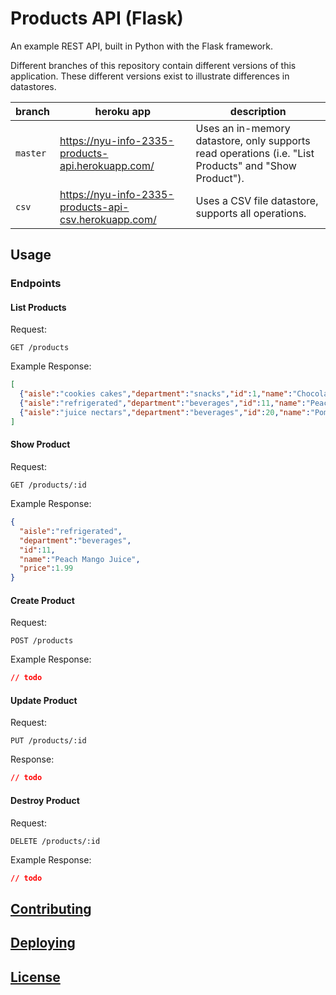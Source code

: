 # Products API (Flask)

An example REST API, built in Python with the Flask  framework.

Different branches of this repository contain different versions of this application. These different versions exist to illustrate differences in datastores.

branch | heroku app | description
--- | --- | ---
`master` | https://nyu-info-2335-products-api.herokuapp.com/ | Uses an in-memory datastore, only supports read operations (i.e. "List Products" and "Show Product").
`csv` | https://nyu-info-2335-products-api-csv.herokuapp.com/ | Uses a CSV file datastore, supports all operations.

## Usage

### Endpoints

#### List Products

Request:

    GET /products

Example Response:

```json
[
  {"aisle":"cookies cakes","department":"snacks","id":1,"name":"Chocolate Sandwich Cookies","price":3.5},
  {"aisle":"refrigerated","department":"beverages","id":11,"name":"Peach Mango Juice","price":1.99},
  {"aisle":"juice nectars","department":"beverages","id":20,"name":"Pomegranate Cranberry & Aloe Vera Enrich Drink","price":4.25}
]
```

#### Show Product

Request:

    GET /products/:id

Example Response:

```json
{
  "aisle":"refrigerated",
  "department":"beverages",
  "id":11,
  "name":"Peach Mango Juice",
  "price":1.99
}
```


#### Create Product

Request:

    POST /products

Example Response:

```json
// todo
```

#### Update Product

Request:

    PUT /products/:id

Response:

```json
// todo
```

#### Destroy Product

Request:

    DELETE /products/:id

Example Response:

```json
// todo
```


## [Contributing](/CONTRIBUTING.md)

## [Deploying](/DEPLOYING.md)

## [License](/LICENSE.md)
